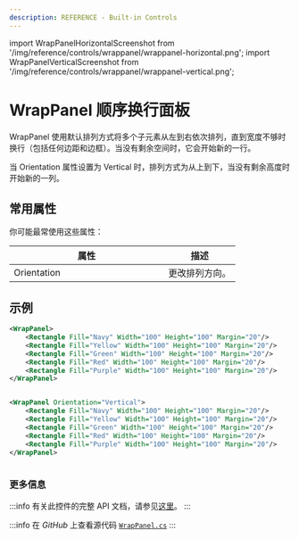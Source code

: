 ```yaml
---
description: REFERENCE - Built-in Controls
---
```


import WrapPanelHorizontalScreenshot from '/img/reference/controls/wrappanel/wrappanel-horizontal.png';
import WrapPanelVerticalScreenshot from '/img/reference/controls/wrappanel/wrappanel-vertical.png';

# WrapPanel 顺序换行面板

WrapPanel 使用默认排列方式将多个子元素从左到右依次排列，直到宽度不够时换行（包括任何边距和边框）。当没有剩余空间时，它会开始新的一行。

当 Orientation 属性设置为 Vertical 时，排列方式为从上到下，当没有剩余高度时开始新的一列。

## 常用属性

你可能最常使用这些属性：

<table><thead><tr><th width="261">属性</th><th>描述</th></tr></thead><tbody><tr><td>Orientation</td><td>更改排列方向。</td></tr></tbody></table>

## 示例

```xml
<WrapPanel>
    <Rectangle Fill="Navy" Width="100" Height="100" Margin="20"/>
    <Rectangle Fill="Yellow" Width="100" Height="100" Margin="20"/>
    <Rectangle Fill="Green" Width="100" Height="100" Margin="20"/>
    <Rectangle Fill="Red" Width="100" Height="100" Margin="20"/>
    <Rectangle Fill="Purple" Width="100" Height="100" Margin="20"/>
</WrapPanel>
```

<img src={WrapPanelHorizontalScreenshot} alt="" />

```xml
<WrapPanel Orientation="Vertical">
    <Rectangle Fill="Navy" Width="100" Height="100" Margin="20"/>
    <Rectangle Fill="Yellow" Width="100" Height="100" Margin="20"/>
    <Rectangle Fill="Green" Width="100" Height="100" Margin="20"/>
    <Rectangle Fill="Red" Width="100" Height="100" Margin="20"/>
    <Rectangle Fill="Purple" Width="100" Height="100" Margin="20"/>
</WrapPanel>
```

<img src={WrapPanelVerticalScreenshot} alt="" />

### 更多信息

:::info
有关此控件的完整 API 文档，请参见[这里](http://reference.avaloniaui.net/api/Avalonia.Controls/WrapPanel/)。
:::

:::info
在 _GitHub_ 上查看源代码 [`WrapPanel.cs`](https://github.com/AvaloniaUI/Avalonia/blob/master/src/Avalonia.Controls/WrapPanel.cs)
:::

